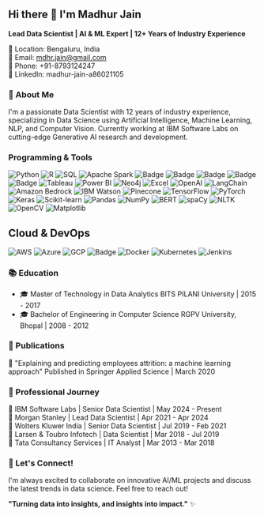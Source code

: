 ## Hi there 👋 I'm Madhur Jain

**Lead Data Scientist | AI & ML Expert | 12+ Years of Industry Experience**

📍 Location: Bengaluru, India \
📧 Email: mdhr.jain@gmail.com \
📱 Phone: +91-8793124247 \
🔗 LinkedIn: madhur-jain-a86021105 

### 🚀 About Me
I'm a passionate Data Scientist with 12 years of industry experience, specializing in Data Science using Artificial Intelligence, Machine Learning, NLP, and Computer Vision. Currently working at IBM Software Labs on cutting-edge Generative AI research and development.


### Programming & Tools
<div class="badge-container">
    <img src="https://img.shields.io/badge/Python-3776AB?style=for-the-badge&logo=python&logoColor=white" alt="Python">
    <img src="https://img.shields.io/badge/R-276DC3?style=for-the-badge&logo=r&logoColor=white" alt="R">
    <img src="https://img.shields.io/badge/SQL-336791?style=for-the-badge&logo=postgresql&logoColor=white" alt="SQL">
    <img src="https://img.shields.io/badge/Apache_Spark-E25A1C?style=for-the-badge&logo=apache-spark&logoColor=white" alt="Apache Spark">
    <img src="https://img.shields.io/badge/LangGraph--orange?style=for-the-badge&logo=bitrise" alt="Badge">
    <img src="https://img.shields.io/badge/Milvus-Vector%20DB-00b5c6?style=for-the-badge&logo=bitrise" alt="Badge">
    <img src="https://img.shields.io/badge/Agentic-AI-9ec600?style=for-the-badge&logo=bitrise" alt="Badge">
    <img src="https://img.shields.io/badge/MCP-Model%20Context%20Protocol-pink?style=for-the-badge&logo=bitrise" alt="Badge">
    <img src="https://img.shields.io/badge/RAG-retrieval%20augmented%20generation-6d69ff?style=for-the-badge&logo=bitrise" alt="Badge">
    <img src="https://img.shields.io/badge/Tableau-E97627?style=for-the-badge&logo=tableau&logoColor=white" alt="Tableau">
    <img src="https://img.shields.io/badge/PowerBI-F2C811?style=for-the-badge&logo=power-bi&logoColor=black" alt="Power BI">
    <img src="https://img.shields.io/badge/Neo4j-4581C3?style=for-the-badge&logo=neo4j&logoColor=white" alt="Neo4j">
    <img src="https://img.shields.io/badge/Excel-217346?style=for-the-badge&logo=microsoft-excel&logoColor=white" alt="Excel">
    <img src="https://img.shields.io/badge/OpenAI-412991?style=for-the-badge&logo=openai&logoColor=white" alt="OpenAI">
    <img src="https://img.shields.io/badge/LangChain-121212?style=for-the-badge&logo=chainlink&logoColor=white" alt="LangChain">
    <img src="https://img.shields.io/badge/Amazon_Bedrock-FF9900?style=for-the-badge&logo=amazon-aws&logoColor=white" alt="Amazon Bedrock">
    <img src="https://img.shields.io/badge/IBM_Watson-1261FE?style=for-the-badge&logo=ibm&logoColor=white" alt="IBM Watson">
    <img src="https://img.shields.io/badge/Pinecone-000000?style=for-the-badge&logo=pinecone&logoColor=white" alt="Pinecone">
    <img src="https://img.shields.io/badge/TensorFlow-FF6F00?style=for-the-badge&logo=tensorflow&logoColor=white" alt="TensorFlow">
    <img src="https://img.shields.io/badge/PyTorch-EE4C2C?style=for-the-badge&logo=pytorch&logoColor=white" alt="PyTorch">
    <img src="https://img.shields.io/badge/Keras-D00000?style=for-the-badge&logo=keras&logoColor=white" alt="Keras">
    <img src="https://img.shields.io/badge/scikit_learn-F7931E?style=for-the-badge&logo=scikit-learn&logoColor=white" alt="Scikit-learn">
    <img src="https://img.shields.io/badge/pandas-150458?style=for-the-badge&logo=pandas&logoColor=white" alt="Pandas">
    <img src="https://img.shields.io/badge/numpy-013243?style=for-the-badge&logo=numpy&logoColor=white" alt="NumPy">
    <img src="https://img.shields.io/badge/BERT-4285F4?style=for-the-badge&logo=google&logoColor=white" alt="BERT">
    <img src="https://img.shields.io/badge/spaCy-09A3D5?style=for-the-badge&logo=spacy&logoColor=white" alt="spaCy">
    <img src="https://img.shields.io/badge/NLTK-154f3c?style=for-the-badge&logo=python&logoColor=white" alt="NLTK">
    <img src="https://img.shields.io/badge/OpenCV-5C3EE8?style=for-the-badge&logo=opencv&logoColor=white" alt="OpenCV">
    <img src="https://img.shields.io/badge/Matplotlib-11557c?style=for-the-badge&logo=matplotlib&logoColor=white" alt="Matplotlib">
  </div>

  <h2>Cloud & DevOps</h2>
  <div class="badge-container">
    <img src="https://img.shields.io/badge/AWS-232F3E?style=for-the-badge&logo=amazon-aws&logoColor=white" alt="AWS">
    <img src="https://img.shields.io/badge/Azure-0078D4?style=for-the-badge&logo=microsoft-azure&logoColor=white" alt="Azure">
    <img src="https://img.shields.io/badge/GCP-4285F4?style=for-the-badge&logo=google-cloud&logoColor=white" alt="GCP">
    <img src="https://img.shields.io/badge/IBM-Cloud-3a3432?style=for-the-badge&logo=bitrise" alt="Badge">
    <img src="https://img.shields.io/badge/Docker-2496ED?style=for-the-badge&logo=docker&logoColor=white" alt="Docker">
    <img src="https://img.shields.io/badge/Kubernetes-326CE5?style=for-the-badge&logo=kubernetes&logoColor=white" alt="Kubernetes">
    <img src="https://img.shields.io/badge/Jenkins-D24939?style=for-the-badge&logo=jenkins&logoColor=white" alt="Jenkins">
  </div>
  
### 📚 Education
* 🎓 Master of Technology in Data Analytics
BITS PILANI University | 2015 - 2017
* 🎓 Bachelor of Engineering in Computer Science
RGPV University, Bhopal | 2008 - 2012

### 📖 Publications
📄 "Explaining and predicting employees attrition: a machine learning approach"
Published in Springer Applied Science | March 2020

### 💼 Professional Journey
🏢 IBM Software Labs | Senior Data Scientist | May 2024 - Present \
🏢 Morgan Stanley | Lead Data Scientist | Apr 2021 - Apr 2024 \
🏢 Wolters Kluwer India | Senior Data Scientist | Jul 2019 - Feb 2021 \
🏢 Larsen & Toubro Infotech | Data Scientist | Mar 2018 - Jul 2019 \
🏢 Tata Consultancy Services | IT Analyst | Mar 2013 - Mar 2018

### 🤝 Let's Connect!
I'm always excited to collaborate on innovative AI/ML projects and discuss the latest trends in data science. Feel free to reach out!

**"Turning data into insights, and insights into impact."** ✨
